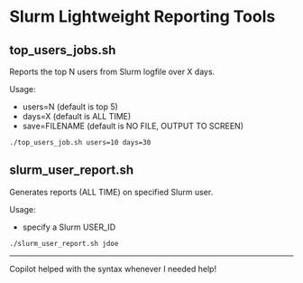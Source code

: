 # Slurm Lightweight Reporting Tools
## top_users_jobs.sh
Reports the top N users from Slurm logfile over X days.

Usage:
- users=N (default is top 5)
- days=X (default is ALL TIME)
- save=FILENAME (default is NO FILE, OUTPUT TO SCREEN)

`./top_users_job.sh users=10 days=30`

## slurm_user_report.sh
Generates reports (ALL TIME) on specified Slurm user.

Usage:
- specify a Slurm USER_ID

`./slurm_user_report.sh jdoe`

---
Copilot helped with the syntax whenever I needed help!
